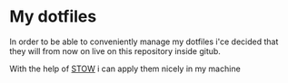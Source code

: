 # My dotfiles

In order to be able to conveniently manage my dotfiles i'ce decided that they will from now on live on this repository inside gitub.


With the help of [STOW](https://www.gnu.org/software/stow/) i can apply them nicely in my machine 
